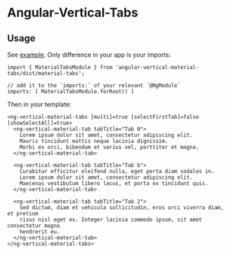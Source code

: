 # Angular-Vertical-Tabs


## Usage

See [example](src/app). Only difference in your app is your imports:

    import { MaterialTabsModule } from 'angular-vertical-material-tabs/dist/material-tabs';
    
    // add it to the `imports:` of your relevant `@NgModule`
    imports: [ MaterialTabsModule.forRoot() ]

Then in your template:

    <ng-vertical-material-tabs [multi]=true [selectFirstTab]=false [showSelectAll]=true>
      <ng-vertical-material-tab tabTitle="Tab 0">
        Lorem ipsum dolor sit amet, consectetur adipiscing elit.
        Mauris tincidunt mattis neque lacinia dignissim.
        Morbi ex orci, bibendum et varius vel, porttitor et magna.
      </ng-vertical-material-tab>
    
      <ng-vertical-material-tab tabTitle="Tab b">
        Curabitur efficitur eleifend nulla, eget porta diam sodales in.
        Lorem ipsum dolor sit amet, consectetur adipiscing elit.
        Maecenas vestibulum libero lacus, et porta ex tincidunt quis.
      </ng-vertical-material-tab>
    
      <ng-vertical-material-tab tabTitle="Tab 2">
        Sed dictum, diam et vehicula sollicitudin, eros orci viverra diam, et pretium
        risus nisl eget ex. Integer lacinia commodo ipsum, sit amet consectetur magna
        hendrerit eu.
      </ng-vertical-material-tab>
    </ng-vertical-material-tabs>

